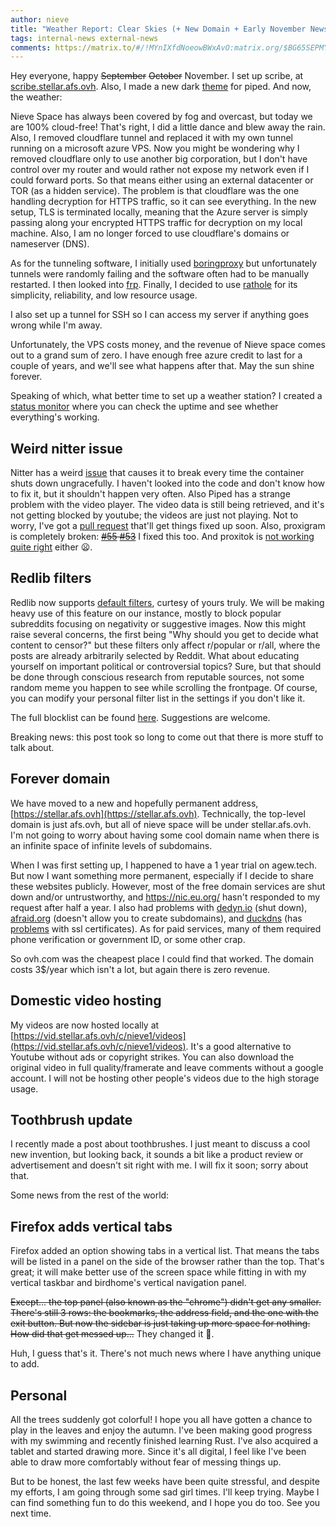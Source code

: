 ```yaml
---
author: nieve
title: "Weather Report: Clear Skies (+ New Domain + Early November News)"
tags: internal-news external-news
comments: https://matrix.to/#/!MYnIXfdNoeowBWxAvO:matrix.org/$BG65SEPMYzDqdNMf7nYVNpyrkuSYsotjh37xwF-1B0A
---
```

Hey everyone, happy ~~September~~ ~~October~~ November. I set up scribe, at [scribe.stellar.afs.ovh](https://scribe.stellar.afs.ovh/). Also, I made a new dark [theme](https://codeberg.org/nieve/private-frontends-manager/src/branch/main/theme-1-piped.css) for piped. And now, the weather:

Nieve Space has always been covered by fog and overcast, but today we are 100% cloud-free! That's right, I did a little dance and blew away the rain. Also, I removed cloudflare tunnel and replaced it with my own tunnel running on a microsoft azure VPS. Now you might be wondering why I removed cloudflare only to use another big corporation, but I don't have control over my router and would rather not expose my network even if I could forward ports. So that means either using an external datacenter or TOR (as a hidden service). The problem is that cloudflare was the one handling decryption for HTTPS traffic, so it can see everything. In the new setup, TLS is terminated locally, meaning that the Azure server is simply passing along your encrypted HTTPS traffic for decryption on my local machine. Also, I am no longer forced to use cloudflare's domains or nameserver (DNS).

As for the tunneling software, I initially used [boringproxy](https://boringproxy.io/) but unfortunately tunnels were randomly failing and the software often had to be manually restarted. I then looked into [frp](https://github.com/fatedier/frp). Finally, I decided to use [rathole](https://github.com/rapiz1/rathole) for its simplicity, reliability, and low resource usage.

I also set up a tunnel for SSH so I can access my server if anything goes wrong while I'm away.

Unfortunately, the VPS costs money, and the revenue of Nieve space comes out to a grand sum of zero. I have enough free azure credit to last for a couple of years, and we'll see what happens after that. May the sun shine forever.

Speaking of which, what better time to set up a weather station? I created a [status monitor](https://status.stellar.afs.ovh/status/status) where you can check the uptime and see whether everything's working.

## Weird nitter issue 

Nitter has a weird [issue](https://github.com/sekai-soft/guide-nitter-self-hosting/issues/13) that causes it to break every time the container shuts down ungracefully. I haven't looked into the code and don't know how to fix it, but it shouldn't happen very often. Also Piped has a strange problem with the video player. The video data is still being retrieved, and it's not getting blocked by youtube; the videos are just not playing. Not to worry, I've got a [pull request](https://github.com/TeamPiped/Piped/issues/3715) that'll get things fixed up soon. Also, proxigram is completely broken: ~~[#55](https://codeberg.org/proxigram/proxigram/issues/55) [#53](https://codeberg.org/proxigram/proxigram/issues/53)~~ I fixed this too. And proxitok is [not working quite right](https://github.com/pablouser1/ProxiTok/issues/213) either 😦. 

## Redlib filters

Redlib now supports [default filters](https://github.com/redlib-org/redlib/pull/146), curtesy of yours truly. We will be making heavy use of this feature on our instance, mostly to block popular subreddits focusing on negativity or suggestive images. Now this might raise several concerns, the first being "Why should you get to decide what content to censor?" but these filters only affect r/popular or r/all, where the posts are already arbitrarily selected by Reddit. What about educating yourself on important political or controversial topics? Sure, but that should be done through conscious research from reputable sources, not some random meme you happen to see while scrolling the frontpage. Of course, you can modify your personal filter list in the settings if you don't like it.

The full blocklist can be found [here](https://codeberg.org/nieve/private-frontends-manager/src/branch/main/redlib-blocklist-generator.py). Suggestions are welcome.

Breaking news: this post took so long to come out that there is more stuff to talk about.

## Forever domain

We have moved to a new and hopefully permanent address, [https://stellar.afs.ovh](https://stellar.afs.ovh). Technically, the top-level domain is just afs.ovh, but all of nieve space will be under stellar.afs.ovh. I'm not going to worry about having some cool domain name when there is an infinite space of infinite levels of subdomains.

When I was first setting up, I happened to have a 1 year trial on agew.tech. But now I want something more permanent, especially if I decide to share these websites publicly. However, most of the free domain services are shut down and/or untrustworthy, and https://nic.eu.org/ hasn't responded to my request after half a year. I also had problems with [dedyn.io](https://dedyn.io/) (shut down), [afraid.org](https://freedns.afraid.org/) (doesn't allow you to create subdomains), and [duckdns](https://www.duckdns.org/) (has [problems](https://community.letsencrypt.org/t/unable-to-create-wildcard-certificate-on-duckdns/190287) with ssl certificates). As for paid services, many of them required phone verification or government ID, or some other crap.

So ovh.com was the cheapest place I could find that worked. The domain costs 3$/year which isn't a lot, but again there is zero revenue. 

## Domestic video hosting

My videos are now hosted locally at [https://vid.stellar.afs.ovh/c/nieve1/videos](https://vid.stellar.afs.ovh/c/nieve1/videos). It's a good alternative to Youtube without ads or copyright strikes. You can also download the original video in full quality/framerate and leave comments without a google account. I will not be hosting other people's videos due to the high storage usage.

## Toothbrush update

I recently made a post about toothbrushes. I just meant to discuss a cool new invention, but looking back, it sounds a bit like a product review or advertisement and doesn't sit right with me. I will fix it soon; sorry about that.

Some news from the rest of the world:

## Firefox adds vertical tabs

Firefox added an option showing tabs in a vertical list. That means the tabs will be listed in a panel on the side of the browser rather than the top. That's great; it will make better use of the screen space while fitting in with my vertical taskbar and birdhome's vertical navigation panel. 

~~Except... the top panel (also known as the "chrome") didn't get any smaller. There's still 3 rows: the bookmarks, the address field, and the one with the exit button. But now the sidebar is just taking up more space for nothing. How did that get messed up...~~ They changed it 🙂.

Huh, I guess that's it. There's not much news where I have anything unique to add.

## Personal

All the trees suddenly got colorful! I hope you all have gotten a chance to play in the leaves and enjoy the autumn. I've been making good progress with my swimming and recently finished learning Rust. I've also acquired a tablet and started drawing more. Since it's all digital, I feel like I've been able to draw more comfortably without fear of messing things up.

But to be honest, the last few weeks have been quite stressful, and despite my efforts, I am going through some sad girl times. I'll keep trying. Maybe I can find something fun to do this weekend, and I hope you do too. See you next time.